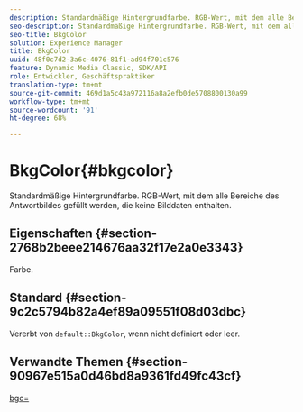 ```yaml
---
description: Standardmäßige Hintergrundfarbe. RGB-Wert, mit dem alle Bereiche des Antwortbildes gefüllt werden, die keine Bilddaten enthalten.
seo-description: Standardmäßige Hintergrundfarbe. RGB-Wert, mit dem alle Bereiche des Antwortbildes gefüllt werden, die keine Bilddaten enthalten.
seo-title: BkgColor
solution: Experience Manager
title: BkgColor
uuid: 48f0c7d2-3a6c-4076-81f1-ad94f701c576
feature: Dynamic Media Classic, SDK/API
role: Entwickler, Geschäftspraktiker
translation-type: tm+mt
source-git-commit: 469d1a5c43a972116a8a2efb0de5708800130a99
workflow-type: tm+mt
source-wordcount: '91'
ht-degree: 68%

---
```



# BkgColor{#bkgcolor}

Standardmäßige Hintergrundfarbe. RGB-Wert, mit dem alle Bereiche des Antwortbildes gefüllt werden, die keine Bilddaten enthalten.

## Eigenschaften {#section-2768b2beee214676aa32f17e2a0e3343}

Farbe.

## Standard {#section-9c2c5794b82a4ef89a09551f08d03dbc}

Vererbt von `default::BkgColor`, wenn nicht definiert oder leer.

## Verwandte Themen {#section-90967e515a0d46bd8a9361fd49fc43cf}

[bgc=](../../../../../is-api/http-ref/image-serving-api-ref/c-http-protocol-reference/c-command-reference/r-bgc.md#reference-53376175f617446fbe5c69120f834b88)

